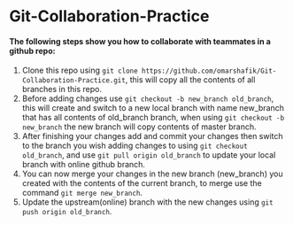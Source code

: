 # Git-Collaboration-Practice
#### The following steps show you how to collaborate with teammates in a github repo:  
1. Clone this repo using `git clone https://github.com/omarshafik/Git-Collaboration-Practice.git`, this will copy all the contents of all branches in this repo.  
2. Before adding changes use `git checkout -b new_branch old_branch`, this will create and switch to a new local branch with name new_branch that has all contents of old_branch branch, when using `git checkout -b new_branch` the new branch will copy contents of master branch.   
3. After finishing your changes add and commit your changes then switch to the branch you wish adding changes to using `git checkout old_branch`, and use `git pull origin old_branch` to update your local branch with online github branch.  
4. You can now merge your changes in the new branch (new_branch) you created with the contents of the current branch, to merge use the command `git merge new_branch`.  
5. Update the upstream(online) branch with the new changes using `git push origin old_branch`.   
